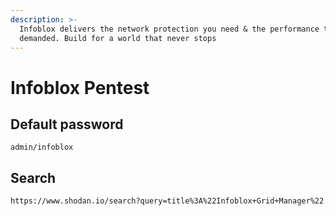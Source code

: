 ```yaml
---
description: >-
  Infoblox delivers the network protection you need & the performance that is
  demanded. Build for a world that never stops
---
```


# Infoblox Pentest

## Default password

```
admin/infoblox
```

## Search

```
https://www.shodan.io/search?query=title%3A%22Infoblox+Grid+Manager%22
```
